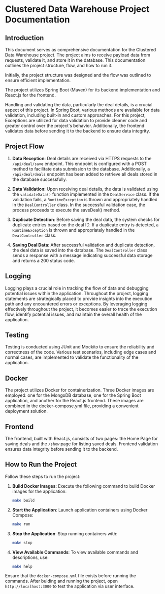 # Clustered Data Warehouse Project Documentation

## Introduction
This document serves as comprehensive documentation for the Clustered Data Warehouse project. The project aims to receive payload data from requests, validate it, and store it in the database. This documentation outlines the project structure, flow, and how to run it.

Initially, the project structure was designed and the flow was outlined to ensure efficient implementation.

The project utilizes Spring Boot (Maven) for its backend implementation and React.js for the frontend.

Handling and validating the data, particularly the deal details, is a crucial aspect of this project. In Spring Boot, various methods are available for data validation, including built-in and custom approaches. For this project, Exceptions are utilized for data validation to provide cleaner code and greater control over the project's behavior. Additionally, the frontend validates data before sending it to the backend to ensure data integrity.

## Project Flow
1. **Data Reception**: Deal details are received via HTTPS requests to the `/api/deal/save` endpoint. This endpoint is configured with a POST method to facilitate data submission to the database. Additionally, a `/api/deal/deals` endpoint has been added to retrieve all deals stored in the database successfully.

2. **Data Validation**: Upon receiving deal details, the data is validated using the `validateData()` function implemented in the `DealService` class. If the validation fails, a `RuntimeException` is thrown and appropriately handled in the `DealController` class. In the successful validation case, the process proceeds to execute the saveDeal() method.

3. **Duplicate Detection**: Before saving the deal data, the system checks for duplicate entries based on the deal ID. If a duplicate entry is detected, a `RuntimeException` is thrown and appropriately handled in the `DealController` class.

4. **Saving Deal Data**: After successful validation and duplicate detection, the deal data is saved into the database. The `DealController` class sends a response with a message indicating successful data storage and returns a 200 status code.

## Logging
Logging plays a crucial role in tracking the flow of data and debugging potential issues within the application. Throughout the project, logging statements are strategically placed to provide insights into the execution path and any encountered errors or exceptions. By leveraging logging effectively throughout the project, it becomes easier to trace the execution flow, identify potential issues, and maintain the overall health of the application.

## Testing
Testing is conducted using JUnit and Mockito to ensure the reliability and correctness of the code. Various test scenarios, including edge cases and normal cases, are implemented to validate the functionality of the application.

## Docker
The project utilizes Docker for containerization. Three Docker images are employed: one for the MongoDB database, one for the Spring Boot application, and another for the React.js frontend. These images are combined in the docker-compose.yml file, providing a convenient deployment solution.

## Frontend
The frontend, built with React.js, consists of two pages: the Home Page for saving deals and the `/show` page for listing saved deals. Frontend validation ensures data integrity before sending it to the backend.

## How to Run the Project
Follow these steps to run the project:

1. **Build Docker Images**: Execute the following command to build Docker images for the application:
    ```bash
    make build
    ```

2. **Start the Application**: Launch application containers using Docker Compose:
    ```bash
    make run
    ```

3. **Stop the Application**: Stop running containers with:
    ```bash
    make stop
    ```

4. **View Available Commands**: To view available commands and descriptions, use:
    ```bash
    make help
    ```

Ensure that the `docker-compose.yml` file exists before running the commands.
After bulding and running the project, open `http://localhost:3000` to test the application via user interface.

